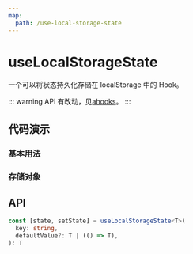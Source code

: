 ```yaml
---
map:
  path: /use-local-storage-state
---
```


# useLocalStorageState

一个可以将状态持久化存储在 localStorage 中的 Hook。

::: warning
API 有改动，见[ahooks](https://ahooks.js.org/zh-CN/hooks/dom/use-document-visibility)。
:::

## 代码演示

### 基本用法

<demo src="./demo/demo1.vue"
  language="vue"
  title="将 state 持久化在 localStorage 中"
  desc="刷新页面后，可以看到输入框中的内容被从 localStorage 中恢复了。" >
</demo>

### 存储对象

<demo src="./demo/demo2.vue"
  language="vue"
  title="将 state 持久化在 localStorage 中"
  desc="刷新页面后，可以看到输入框中的内容被从 localStorage 中恢复了。">
</demo>

## API

```typescript
const [state, setState] = useLocalStorageState<T>(
  key: string,
  defaultValue?: T | (() => T),
): T
```
